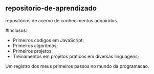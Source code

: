 ## repositorio-de-aprendizado
repositórios de acervo de conhecimentos adquiridos. 

#Inclusos:
- Primeiros codigos em JavaScript;
- Primeiros algoritmos;
- Primeiros projetos;
- Treinamentos em projetos praticos em diversas linguagens;

Um registro dos meus primeiros passos no mundo da programacao.

